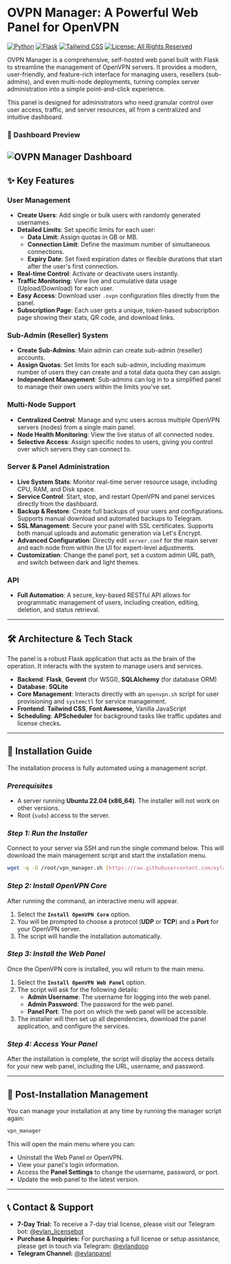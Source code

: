 # OVPN Manager: A Powerful Web Panel for OpenVPN

[![Python](https://img.shields.io/badge/Python-3.9+-blue?logo=python)](https://www.python.org/)
[![Flask](https://img.shields.io/badge/Flask-2.x-black?logo=flask)](https://flask.palletsprojects.com/)
[![Tailwind CSS](https://img.shields.io/badge/UI-Tailwind_CSS-38B2AC?logo=tailwind-css)](https://tailwindcss.com/)
[![License: All Rights Reserved](https://img.shields.io/badge/License-All_Rights_Reserved-blue)](LICENSE)


OVPN Manager is a comprehensive, self-hosted web panel built with Flask to streamline the management of OpenVPN servers. It provides a modern, user-friendly, and feature-rich interface for managing users, resellers (sub-admins), and even multi-node deployments, turning complex server administration into a simple point-and-click experience.

This panel is designed for administrators who need granular control over user access, traffic, and server resources, all from a centralized and intuitive dashboard.

### 📸 Dashboard Preview

![OVPN Manager Dashboard](https://uploadkon.ir/uploads/803c11_25eylanpanel.png)
---

## ✨ Key Features

### User Management
* **Create Users**: Add single or bulk users with randomly generated usernames.
* **Detailed Limits**: Set specific limits for each user:
    * **Data Limit**: Assign quotas in GB or MB.
    * **Connection Limit**: Define the maximum number of simultaneous connections.
    * **Expiry Date**: Set fixed expiration dates or flexible durations that start after the user's first connection.
* **Real-time Control**: Activate or deactivate users instantly.
* **Traffic Monitoring**: View live and cumulative data usage (Upload/Download) for each user.
* **Easy Access**: Download user `.ovpn` configuration files directly from the panel.
* **Subscription Page**: Each user gets a unique, token-based subscription page showing their stats, QR code, and download links.

### Sub-Admin (Reseller) System
* **Create Sub-Admins**: Main admin can create sub-admin (reseller) accounts.
* **Assign Quotas**: Set limits for each sub-admin, including maximum number of users they can create and a total data quota they can assign.
* **Independent Management**: Sub-admins can log in to a simplified panel to manage their own users within the limits you've set.

### Multi-Node Support
* **Centralized Control**: Manage and sync users across multiple OpenVPN servers (nodes) from a single main panel.
* **Node Health Monitoring**: View the live status of all connected nodes.
* **Selective Access**: Assign specific nodes to users, giving you control over which servers they can connect to.

### Server & Panel Administration
* **Live System Stats**: Monitor real-time server resource usage, including CPU, RAM, and Disk space.
* **Service Control**: Start, stop, and restart OpenVPN and panel services directly from the dashboard.
* **Backup & Restore**: Create full backups of your users and configurations. Supports manual download and automated backups to Telegram.
* **SSL Management**: Secure your panel with SSL certificates. Supports both manual uploads and automatic generation via Let's Encrypt.
* **Advanced Configuration**: Directly edit `server.conf` for the main server and each node from within the UI for expert-level adjustments.
* **Customization**: Change the panel port, set a custom admin URL path, and switch between dark and light themes.

### API
* **Full Automation**: A secure, key-based RESTful API allows for programmatic management of users, including creation, editing, deletion, and status retrieval.

---

## 🛠️ Architecture & Tech Stack

The panel is a robust Flask application that acts as the brain of the operation. It interacts with the system to manage users and services.

* **Backend**: **Flask**, **Gevent** (for WSGI), **SQLAlchemy** (for database ORM)
* **Database**: **SQLite**
* **Core Management**: Interacts directly with an `openvpn.sh` script for user provisioning and `systemctl` for service management.
* **Frontend**: **Tailwind CSS**, **Font Awesome**, Vanilla JavaScript
* **Scheduling**: **APScheduler** for background tasks like traffic updates and license checks.

---

## 🚀 Installation Guide

The installation process is fully automated using a management script.

### *Prerequisites*
* A server running **Ubuntu 22.04 (x86_64)**. The installer will not work on other versions.
* Root (`sudo`) access to the server.

### *Step 1: Run the Installer*
Connect to your server via SSH and run the single command below. This will download the main management script and start the installation menu.

```bash
wget -q -O /root/vpn_manager.sh [https://raw.githubusercontent.com/eylandoo/openvpn_webpanel_manager/main/vpn_manager.sh](https://raw.githubusercontent.com/eylandoo/openvpn_webpanel_manager/main/vpn_manager.sh) && chmod +x /root/vpn_manager.sh && /root/vpn_manager.sh
```

### *Step 2: Install OpenVPN Core*
After running the command, an interactive menu will appear.

1.  Select the **`Install OpenVPN Core`** option.
2.  You will be prompted to choose a protocol (**UDP** or **TCP**) and a **Port** for your OpenVPN server.
3.  The script will handle the installation automatically.

### *Step 3: Install the Web Panel*
Once the OpenVPN core is installed, you will return to the main menu.

1.  Select the **`Install OpenVPN Web Panel`** option.
2.  The script will ask for the following details:
    * **Admin Username**: The username for logging into the web panel.
    * **Admin Password**: The password for the web panel.
    * **Panel Port**: The port on which the web panel will be accessible.
3.  The installer will then set up all dependencies, download the panel application, and configure the services.

### *Step 4: Access Your Panel*
After the installation is complete, the script will display the access details for your new web panel, including the URL, username, and password.

---

## 🔧 Post-Installation Management
You can manage your installation at any time by running the manager script again:

```bash
vpn_manager
```

This will open the main menu where you can:

* Uninstall the Web Panel or OpenVPN.
* View your panel's login information.
* Access the **Panel Settings** to change the username, password, or port.
* Update the web panel to the latest version.

---

## 📞 Contact & Support
* **7-Day Trial:** To receive a 7-day trial license, please visit our Telegram bot: [@eylan_licensebot](https://t.me/eylan_licensebot)
* **Purchase & Inquiries:** For purchasing a full license or setup assistance, please get in touch via Telegram: [@eylandooo](https://t.me/eylandooo)
* **Telegram Channel:** [@eylanpanel](https://t.me/eylanpanel)
